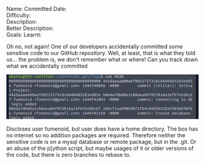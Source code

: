 
Name: Committed
Date:  
Difficulty:  
Description:  
Better Description:  
Goals: 
Learnt:

Oh no, not again! One of our developers accidentally committed some sensitive code to our GitHub repository. Well, at least, that is what they told us... the problem is, we don't remember what or where! Can you track down what we accidentally committed


![dotgitlogs](Screenshots/dotgitlogs.png)

Discloses user fumenoid, but user does have a home directory.
The box has no internet so no addition packages are required.
Therefore neither the sensitive code is on a mysql database or remote package, but in the .git. Or an abuse of the p[ython script, but maybe usages of it or older versions of the code, but there is zero branches to rebase to.
